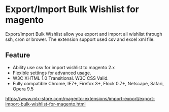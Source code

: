 # Export/Import Bulk Wishlist for magento

Export/Import Bulk Wishlist allow you export and import all wishlist through ssh, cron or brower. The extension support  used csv and excel xml file.

## Feature
- Ability use csv for import wishlist to magento 2.x
- Flexible settings for advanced usage.
- W3C XHTML 1.0 Transitional. W3C CSS Valid.
- Fully compatible Chrome, IE7+, Firefox 3+, Flock 0.7+, Netscape, Safari, Opera 9.5


https://www.mlx-store.com/magento-extensions/import-export/export-import-bulk-wishlist-for-magento.html
